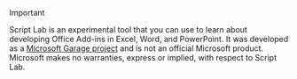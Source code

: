 > [!IMPORTANT]
> Script Lab is an experimental tool that you can use to learn about developing Office Add-ins in Excel, Word, and PowerPoint. It was developed as a [Microsoft Garage project](https://www.microsoft.com/en-us/garage/about/) and is not an official Microsoft product. Microsoft makes no warranties, express or implied, with respect to Script Lab.
